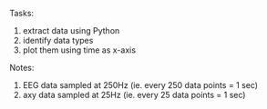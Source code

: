 Tasks:
1. extract data using Python
2. identify data types
3. plot them using time as x-axis

Notes:
1. EEG data sampled at 250Hz (ie. every 250 data points = 1 sec)
2. axy data sampled at 25Hz (ie. every 25 data points = 1 sec)
